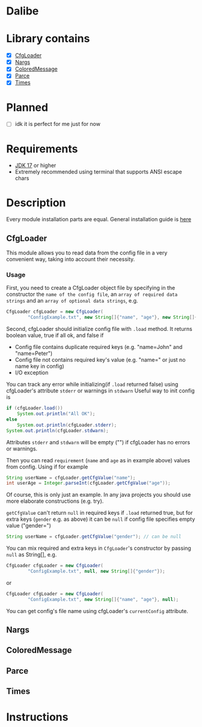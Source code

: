 #     Dalibe

# Library contains
- [x] [CfgLoader](#cfgloader)
- [x] [Nargs]()
- [x] [ColoredMessage]()
- [x] [Parce]()
- [x] [Times]()

# Planned
- [ ] idk it is perfect for me just for now

# Requirements
- [JDK 17](https://www.oracle.com/uk/java/technologies/downloads/) or higher
- Extremely recommended using terminal that supports ANSI escape chars

# Description
Every module installation parts are equal. General installation guide is [here](#instructions)
## CfgLoader
This module allows you to read data from the config file in a very convenient way, taking into account their necessity.
### Usage
First, you need to create a CfgLoader object file by specifying in the constructor the `name of the config file`, an `array of required data strings` and an `array of optional data strings`, e.g.
```Java
CfgLoader cfgLoader = new CfgLoader(
        "ConfigExample.txt", new String[]{"name", "age"}, new String[]{"gender"});
```
Second, cfgLoader should initialize config file with `.load` method. It returns boolean value, true if all ok, and false if
- Config file contains duplicate required keys (e.g. "name=John" and "name=Peter")
- Config file not contains required key's value (e.g. "name=" or just no name key in config)
- I/O exception


You can track any error while initializing(if `.load` returned false) using cfgLoader's attribute `stderr` or warnings in `stdwarn`
Useful way to init config is
```Java
if (cfgLoader.load()) 
    System.out.println("All OK");
else 
    System.out.println(cfgLoader.stderr);
System.out.println(cfgLoader.stdwarn);
```
Attributes `stderr` and `stdwarn` will be empty ("") if cfgLoader has no errors or warnings.

Then you can read `requirement` (`name` and `age` as in example above) values from config. Using if for example
```Java
String userName = cfgLoader.getCfgValue("name");
int userAge = Integer.parseInt(cfgLoader.getCfgValue("age"));
```
Of course, this is only just an example. In any java projects you should use more elaborate constructions (e.g. try).

`getCfgValue` can't return `null` in required keys if `.load` returned true, but for extra keys (`gender` e.g. as above) it can be `null` if config file specifies empty value ("gender=")

```Java
String userName = cfgLoader.getCfgValue("gender"); // can be null
```

You can mix required and extra keys in `CfgLoader`'s constructor  by passing `null` as String[], e.g.
```Java
CfgLoader cfgLoader = new CfgLoader(
        "ConfigExample.txt", null, new String[]{"gender"});
```
or
```Java
CfgLoader cfgLoader = new CfgLoader(
        "ConfigExample.txt", new String[]{"name", "age"}, null);
```

You can get config's file name using cfgLoader's `currentConfig` attribute.

## Nargs
## ColoredMessage
## Parce
## Times


# Instructions



